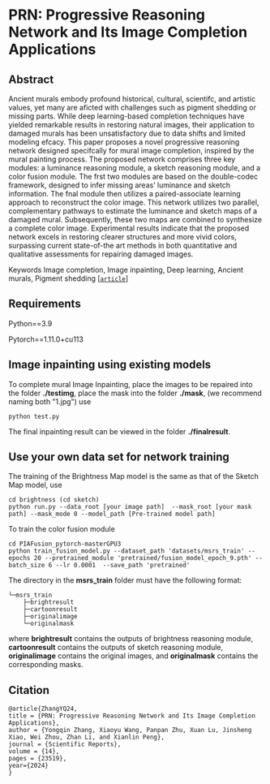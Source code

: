 # PRN: Progressive Reasoning Network and Its Image Completion Applications

## Abstract
Ancient murals embody profound historical, cultural, scientifc, and artistic values, yet many are aficted with challenges such as pigment shedding or missing parts. While deep learning-based completion techniques have yielded remarkable results in restoring natural images, their application to damaged murals has been unsatisfactory due to data shifts and limited modeling efcacy. This paper proposes a novel progressive reasoning network designed specifcally for mural image completion, inspired by the mural painting process. The proposed network comprises three key modules: a luminance reasoning module, a sketch reasoning module, and a color fusion module. The frst two modules are based on the double-codec framework, designed to infer missing areas’ luminance and sketch information. The fnal module then utilizes a paired-associate learning approach to reconstruct the color image. This network utilizes two parallel, complementary pathways to estimate the luminance and sketch maps of a damaged mural. Subsequently, these two maps are combined to synthesize a complete color image. Experimental results indicate that the proposed network excels in restoring clearer structures and more vivid colors, surpassing current state-of-the art methods in both quantitative and qualitative assessments for repairing damaged images. 

Keywords Image completion, Image inpainting, Deep learning, Ancient murals, Pigment shedding
[[`article`](https://doi.org/10.1038/s41598-024-72368-1)]

## Requirements
Python==3.9

Pytorch==1.11.0+cu113


## Image inpainting using existing models
To complete mural Image Inpainting, place the images to be repaired into the folder **./testimg**, place the mask into the folder **./mask**, (we recommend naming both "1.jpg") use
```
python test.py
```   
The final inpainting result can be viewed in the folder **./finalresult**.

## Use your own data set for network training
The training of the Brightness Map model is the same as that of the Sketch Map model, use
```
cd brightness (cd sketch)
python run.py --data_root [your image path]  --mask_root [your mask path] --mask_mode 0 --model_path [Pre-trained model path] 
```

To train the color fusion module
```
cd PIAFusion_pytorch-masterGPU3 
python train_fusion_model.py --dataset_path 'datasets/msrs_train' --epochs 20 --pretrained_module 'pretrained/fusion_model_epoch_9.pth' --batch_size 6 --lr 0.0001  --save_path 'pretrained' 
```
The directory in the **msrs_train** folder must have the following format:
```
└─msrs_train
    ├─brightresult
    ├─cartoonresult
    ├─originalimage
    └─originalmask
```
where **brightresult** contains the outputs of brightness reasoning module, **cartoonresult** contains the outputs of sketch reasoning module, **originalimage** contains the original images, and **originalmask** contains the corresponding masks.

## Citation         
```
@article{ZhangYQ24,
title = {PRN: Progressive Reasoning Network and Its Image Completion Applications},
author = {Yongqin Zhang, Xiaoyu Wang, Panpan Zhu, Xuan Lu, Jinsheng Xiao, Wei Zhou, Zhan Li, and Xianlin Peng},
journal = {Scientific Reports},    
volume = {14},
pages = {23519},
year={2024}
}
```
